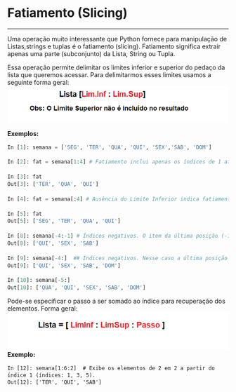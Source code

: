 # Fatiamento (Slicing)
---

Uma operação muito interessante que Python fornece para manipulação de Listas,strings e tuplas é o fatiamento (slicing). Fatiamento significa extrair apenas uma parte (subconjunto) da Lista, String ou Tupla. 

Essa operação permite delimitar os limites inferior e superior do pedaço da lista que queremos acessar. Para delimitarmos esses limites usamos a seguinte forma geral:
![funcao](/imagens/slice.png)

 <b> Exemplos: </b>
``` python
In [1]: semana = ['SEG', 'TER', 'QUA', 'QUI', 'SEX','SAB', 'DOM']

In [2]: fat = semana[1:4] # Fatiamento inclui apenas os índices de 1 até 3

In [3]: fat
Out[3]: ['TER', 'QUA', 'QUI']

In [4]: fat = semana[:4] # Ausência do Limite Inferior indica fatiamento a partir do primeiro elemento 

In [5]: fat
Out[5]: ['SEG', 'TER', 'QUA', 'QUI']

In [8]: semana[-4:-1] # Índices negativos. O item da última posição (-1) não é exibido
Out[8]: ['QUI', 'SEX', 'SAB']

In [9]: semana[-4:]  ## Índices negativos. Nesse caso a última posição (-1) é exibida.
Out[9]: ['QUI', 'SEX', 'SAB', 'DOM']

In [10]: semana[-5:]
Out[10]: ['QUA', 'QUI', 'SEX', 'SAB', 'DOM']
```
Pode-se especificar o passo a ser somado ao índice para recuperação dos elementos. Forma geral:
![funcao](/imagens/listapass.png)
 <b>Exemplo: </b>
```
In [12]: semana[1:6:2]  # Exibe os elementos de 2 em 2 a partir do índice 1 (índices: 1, 3, 5).
Out[12]: ['TER', 'QUI', 'SAB']
```
